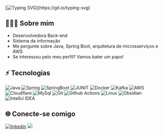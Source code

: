 [![Typing SVG](https://readme-typing-svg.demolab.com?font=Fira+Code&weight=500&size=30&pause=994&color=444444&width=500&height=50&lines=Ol%C3%A1%2C+eu+sou+a+Ana+Beatriz!)](https://git.io/typing-svg)

## 👩🏻‍💻 Sobre mim
- Desenvolvedora Back-end
- Sistema da informação
- Me pergunte sobre Java, Spring Boot, arquitetura de microsserviços e AWS 
- Se interessou pelo meu perfil? Vamos bater um papo!

## ⚡ Tecnologias
![Java](https://img.shields.io/badge/Java-111?style=for-the-badge&logo=OpenJDK&logoColor=white)
![Spring](https://img.shields.io/badge/Spring-111?style=for-the-badge&logo=spring&logoColor=white)
![SpringBoot](https://img.shields.io/badge/Spring%20Boot-111?style=for-the-badge&logo=springboot&logoColor=white)
![JUNIT](https://img.shields.io/badge/Junit5-111?style=for-the-badge&logo=junit5&logoColor=white)
![Docker](https://img.shields.io/badge/Docker-111?style=for-the-badge&logo=docker&logoColor=white)
![Kafka](https://img.shields.io/badge/kafka-111?style=for-the-badge&logo=apache-kafka&logoColor=white)
![AWS](https://img.shields.io/badge/AWS-111?style=for-the-badge&logo=amazon-web-services&logoColor=white)
![Cloudflare](https://img.shields.io/badge/Cloudflare-111?style=for-the-badge&logo=Cloudflare&logoColor=white)
![MySql](https://img.shields.io/badge/MYSQL-111?style=for-the-badge&logo=mysql&logoColor=white)
![Git](https://img.shields.io/badge/Git-111?style=for-the-badge&logo=git&logoColor=white)
![Github Actions](https://img.shields.io/badge/GitHub%20Actions-111?style=for-the-badge&logo=github-actions&logoColor=white)
![Linux](https://img.shields.io/badge/Linux-111?style=for-the-badge&logo=linux&logoColor=white)
![Obsidian](https://img.shields.io/badge/obsidian-111?style=for-the-badge&logo=obsidian&logoColor=white)
![IntelliJ IDEA](https://img.shields.io/badge/IntelliJ%20IDEA-111?style=for-the-badge&logo=intellij-idea&logoColor=white)

## 🌐 Conecte-se comigo
[![linkedin](https://img.shields.io/badge/linkedin-111?style=for-the-badge&logo=linkedin&logoColor=white)](www.linkedin.com/in/abeatrizdev/)
<a href="mailto:abeatriz.dev@gmail.com"><img src="https://img.shields.io/badge/Email-111?style=for-the-badge&logo=gmail&logoColor=white" /></a>
